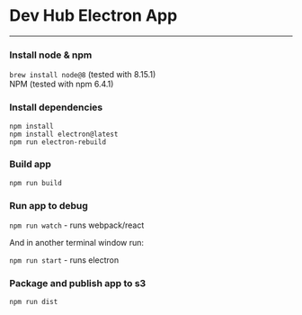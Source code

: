 # Dev Hub Electron App
---------

### Install node & npm

`brew install node@8` (tested with 8.15.1)<br>
NPM (tested with npm 6.4.1)

### Install dependencies

`npm install`<br>
`npm install electron@latest`<br>
`npm run electron-rebuild`

### Build app

`npm run build`

### Run app to debug

`npm run watch` - runs webpack/react

And in another terminal window run:

`npm run start` - runs electron

### Package and publish app to s3

`npm run dist`
